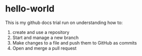 # hello-world
This is my github docs trial run on understanding how to:
1. create and use a repository
2. Start and manage a new branch
3. Make changes to a file and push them to GitHub as commits
4. Open and merge a pull request
